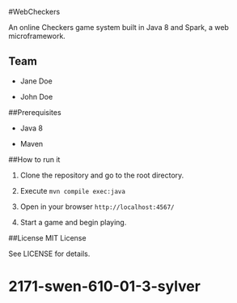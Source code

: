 #WebCheckers

An online Checkers game system built in Java 8 and Spark, a web
microframework.

## Team

- Jane Doe

- John Doe


##Prerequisites

- Java 8

- Maven


##How to run it

1. Clone the repository and go to the root directory.

2. Execute `mvn compile exec:java`

3. Open in your browser `http://localhost:4567/`

4. Start a game and begin playing.


##License
MIT License

See LICENSE for details.
# 2171-swen-610-01-3-sylver
